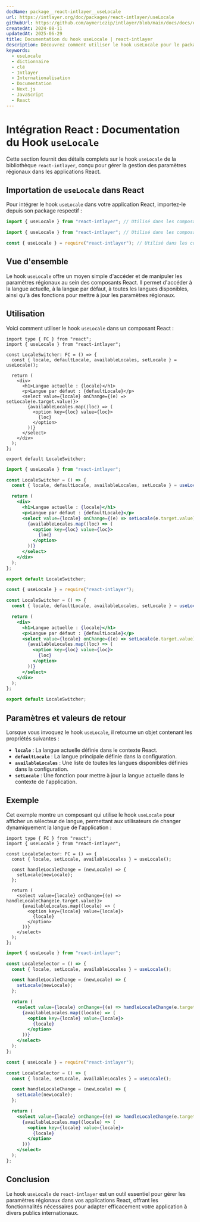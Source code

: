```yaml
---
docName: package__react-intlayer__useLocale
url: https://intlayer.org/doc/packages/react-intlayer/useLocale
githubUrl: https://github.com/aymericzip/intlayer/blob/main/docs/docs/en/packages/react-intlayer/useLocale.md
createdAt: 2024-08-11
updatedAt: 2025-06-29
title: Documentation du hook useLocale | react-intlayer
description: Découvrez comment utiliser le hook useLocale pour le package react-intlayer
keywords:
  - useLocale
  - dictionnaire
  - clé
  - Intlayer
  - Internationalisation
  - Documentation
  - Next.js
  - JavaScript
  - React
---
```


# Intégration React : Documentation du Hook `useLocale`

Cette section fournit des détails complets sur le hook `useLocale` de la bibliothèque `react-intlayer`, conçu pour gérer la gestion des paramètres régionaux dans les applications React.

## Importation de `useLocale` dans React

Pour intégrer le hook `useLocale` dans votre application React, importez-le depuis son package respectif :

```typescript codeFormat="typescript"
import { useLocale } from "react-intlayer"; // Utilisé dans les composants React pour la gestion des paramètres régionaux
```

```javascript codeFormat="esm"
import { useLocale } from "react-intlayer"; // Utilisé dans les composants React pour la gestion des paramètres régionaux
```

```javascript codeFormat="commonjs"
const { useLocale } = require("react-intlayer"); // Utilisé dans les composants React pour la gestion des paramètres régionaux
```

## Vue d'ensemble

Le hook `useLocale` offre un moyen simple d'accéder et de manipuler les paramètres régionaux au sein des composants React. Il permet d'accéder à la langue actuelle, à la langue par défaut, à toutes les langues disponibles, ainsi qu'à des fonctions pour mettre à jour les paramètres régionaux.

## Utilisation

Voici comment utiliser le hook `useLocale` dans un composant React :

```tsx fileName="src/components/LocaleSwitcher.tsx" codeFormat="typescript"
import type { FC } from "react";
import { useLocale } from "react-intlayer";

const LocaleSwitcher: FC = () => {
  const { locale, defaultLocale, availableLocales, setLocale } = useLocale();

  return (
    <div>
      <h1>Langue actuelle : {locale}</h1>
      <p>Langue par défaut : {defaultLocale}</p>
      <select value={locale} onChange={(e) => setLocale(e.target.value)}>
        {availableLocales.map((loc) => (
          <option key={loc} value={loc}>
            {loc}
          </option>
        ))}
      </select>
    </div>
  );
};

export default LocaleSwitcher;
```

```jsx fileName="src/components/LocaleSwitcher.mjx" codeFormat="esm"
import { useLocale } from "react-intlayer";

const LocaleSwitcher = () => {
  const { locale, defaultLocale, availableLocales, setLocale } = useLocale();

  return (
    <div>
      <h1>Langue actuelle : {locale}</h1>
      <p>Langue par défaut : {defaultLocale}</p>
      <select value={locale} onChange={(e) => setLocale(e.target.value)}>
        {availableLocales.map((loc) => (
          <option key={loc} value={loc}>
            {loc}
          </option>
        ))}
      </select>
    </div>
  );
};

export default LocaleSwitcher;
```

```jsx fileName="src/components/LocaleSwitcher.csx" codeFormat="commonjs"
const { useLocale } = require("react-intlayer");

const LocaleSwitcher = () => {
  const { locale, defaultLocale, availableLocales, setLocale } = useLocale();

  return (
    <div>
      <h1>Langue actuelle : {locale}</h1>
      <p>Langue par défaut : {defaultLocale}</p>
      <select value={locale} onChange={(e) => setLocale(e.target.value)}>
        {availableLocales.map((loc) => (
          <option key={loc} value={loc}>
            {loc}
          </option>
        ))}
      </select>
    </div>
  );
};

export default LocaleSwitcher;
```

## Paramètres et valeurs de retour

Lorsque vous invoquez le hook `useLocale`, il retourne un objet contenant les propriétés suivantes :

- **`locale`** : La langue actuelle définie dans le contexte React.
- **`defaultLocale`** : La langue principale définie dans la configuration.
- **`availableLocales`** : Une liste de toutes les langues disponibles définies dans la configuration.
- **`setLocale`** : Une fonction pour mettre à jour la langue actuelle dans le contexte de l'application.

## Exemple

Cet exemple montre un composant qui utilise le hook `useLocale` pour afficher un sélecteur de langue, permettant aux utilisateurs de changer dynamiquement la langue de l'application :

```tsx fileName="src/components/LocaleSelector.tsx" codeFormat="typescript"
import type { FC } from "react";
import { useLocale } from "react-intlayer";

const LocaleSelector: FC = () => {
  const { locale, setLocale, availableLocales } = useLocale();

  const handleLocaleChange = (newLocale) => {
    setLocale(newLocale);
  };

  return (
    <select value={locale} onChange={(e) => handleLocaleChange(e.target.value)}>
      {availableLocales.map((locale) => (
        <option key={locale} value={locale}>
          {locale}
        </option>
      ))}
    </select>
  );
};
```

```jsx fileName="src/components/LocaleSelector.mjx" codeFormat="esm"
import { useLocale } from "react-intlayer";

const LocaleSelector = () => {
  const { locale, setLocale, availableLocales } = useLocale();

  const handleLocaleChange = (newLocale) => {
    setLocale(newLocale);
  };

  return (
    <select value={locale} onChange={(e) => handleLocaleChange(e.target.value)}>
      {availableLocales.map((locale) => (
        <option key={locale} value={locale}>
          {locale}
        </option>
      ))}
    </select>
  );
};
```

```jsx fileName="src/components/LocaleSelector.csx" codeFormat="commonjs"
const { useLocale } = require("react-intlayer");

const LocaleSelector = () => {
  const { locale, setLocale, availableLocales } = useLocale();

  const handleLocaleChange = (newLocale) => {
    setLocale(newLocale);
  };

  return (
    <select value={locale} onChange={(e) => handleLocaleChange(e.target.value)}>
      {availableLocales.map((locale) => (
        <option key={locale} value={locale}>
          {locale}
        </option>
      ))}
    </select>
  );
};
```

## Conclusion

Le hook `useLocale` de `react-intlayer` est un outil essentiel pour gérer les paramètres régionaux dans vos applications React, offrant les fonctionnalités nécessaires pour adapter efficacement votre application à divers publics internationaux.
